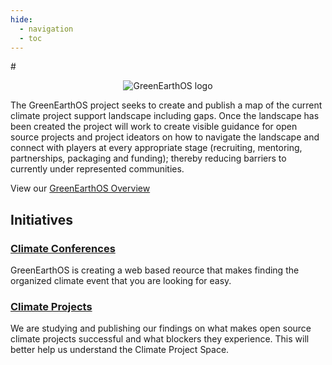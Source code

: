 ```yaml
---
hide:
  - navigation
  - toc
---
```

#<center><img src="https://user-images.githubusercontent.com/37763229/124855526-ea40cd00-df5d-11eb-9725-f7ab199042d8.png" alt="GreenEarthOS logo"></center>

The GreenEarthOS project seeks to create and publish a map of the
current climate project support landscape including gaps. Once the
landscape has been created the project will work to create visible
guidance for open source projects and project ideators on how to
navigate the landscape and connect with players at every appropriate
stage (recruiting, mentoring, partnerships, packaging and funding);
thereby reducing barriers to currently under represented
communities.

View our [GreenEarthOS Overview](GreenEarthOS-Overview.pdf)

## **Initiatives**

### [Climate Conferences](Climate-Conferences.md)
GreenEarthOS is creating a web based reource that makes finding the organized climate event that you are looking for easy.

### [Climate Projects](Climate-Projects.md)
We are studying and publishing our findings on what makes open source climate projects successful and what blockers they experience.  This will better help us understand the Climate Project Space.

